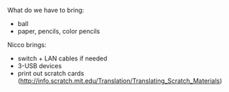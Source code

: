 What do we have to bring:

- ball
- paper, pencils, color pencils


Nicco brings:
- switch + LAN cables if needed
- 3-USB devices
- print out scratch cards (http://info.scratch.mit.edu/Translation/Translating_Scratch_Materials)
